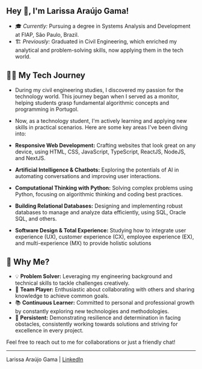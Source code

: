 <h2>Hey 👋, I'm Larissa Araújo Gama!</h2>

- 🎓 <i>Currently:</i> Pursuing a degree in Systems Analysis and Development at FIAP, São Paulo, Brazil.
- 🏗️ <i>Previously:</i> Graduated in Civil Engineering, which enriched my analytical and problem-solving skills, now applying them in the tech world.

## 👩‍💻 My Tech Journey

- During my civil engineering studies, I discovered my passion for the technology world. This journey began when I served as a monitor, helping students grasp fundamental algorithmic concepts and programming in Portugol.
- Now, as a technology student, I'm actively learning and applying new skills in practical scenarios. Here are some key areas I've been diving into:

- **Responsive Web Development:** Crafting websites that look great on any device, using HTML, CSS, JavaScript, TypeScript, ReactJS, NodeJS, and NextJS.
- **Artificial Intelligence & Chatbots:** Exploring the potentials of AI in automating conversations and improving user interactions.
- **Computational Thinking with Python:** Solving complex problems using Python, focusing on algorithmic thinking and coding best practices.
- **Building Relational Databases:** Designing and implementing robust databases to manage and analyze data efficiently, using SQL, Oracle SQL, and others.
- **Software Design & Total Experience:** Studying how to integrate user experience (UX), customer experience (CX), employee experience (EX), and multi-experience (MX) to provide holistic solutions

## 🌟 Why Me?

- 💡 **Problem Solver:** Leveraging my engineering background and technical skills to tackle challenges creatively.
- 🤝 **Team Player:** Enthusiastic about collaborating with others and sharing knowledge to achieve common goals.
- 📚 **Continuous Learner:** Committed to personal and professional growth by constantly exploring new technologies and methodologies.
- 💪 **Persistent:** Demonstrating resilience and determination in facing obstacles, consistently working towards solutions and striving for excellence in every project.

Feel free to reach out to me for collaborations or just a friendly chat!

---
Larissa Araújo Gama | [LinkedIn]([your-linkedin-url](https://www.linkedin.com/in/larissa-araujo-gama-alvarenga/?locale=en_US))
